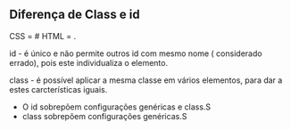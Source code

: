 ## Diferença de Class e id

CSS  = #
HTML = .

id - é único e não permite outros id com mesmo nome ( considerado errado), pois este individualiza o elemento.

class - é possível aplicar a mesma classe em vários elementos, para dar a estes carcterísticas iguais.

- O id sobrepõem configurações genéricas e class.S
- class sobrepõem configurações genéricas.S